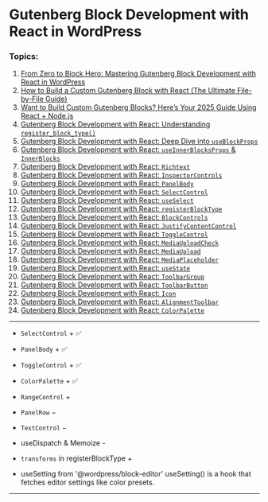 # Gutenberg Block Development with React in WordPress

### Topics:

1. [From Zero to Block Hero: Mastering Gutenberg Block Development with React in WordPress](1-Gutenberg-React-Basics.md)
2. [How to Build a Custom Gutenberg Block with React (The Ultimate File-by-File Guide)](2-Gutenberg-React-File-structure.md)
3. [Want to Build Custom Gutenberg Blocks? Here’s Your 2025 Guide Using React + Node.js](3-Gutenberg-React-installation-with-nodeJS.md)
4. [Gutenberg Block Development with React: Understanding `register_block_type()`](4-register_block_type.md)
5. [Gutenberg Block Development with React: Deep Dive into `useBlockProps`](5-useBlockProps.md)
6. [Gutenberg Block Development with React: `useInnerBlocksProps` & `InnerBlocks`](6-useInnerBlocksProps-&-InnerBlocks.md)
7. [Gutenberg Block Development with React: `Richtext`](7-Richtext.md)
8. [Gutenberg Block Development with React: `InspectorControls`](8-InspectorControls.md)
9. [Gutenberg Block Development with React: `PanelBody`](9-PanelBody.md)
10. [Gutenberg Block Development with React: `SelectControl`](10-SelectControl.md)
11. [Gutenberg Block Development with React: `useSelect`](11-useSelect.md)
12. [Gutenberg Block Development with React: `registerBlockType`](12-registerBlockType.md)
13. [Gutenberg Block Development with React: `BlockControls`](13-BlockControls.md)
14. [Gutenberg Block Development with React: `JustifyContentControl`](14-JustifyContentControl.md)
15. [Gutenberg Block Development with React: `ToggleControl`](15-ToggleControl.md)
16. [Gutenberg Block Development with React: `MediaUploadCheck`](16-MediaUploadCheck.md)
17. [Gutenberg Block Development with React: `MediaUpload`](17-MediaUpload.md)
18. [Gutenberg Block Development with React: `MediaPlaceholder`](18-MediaPlaceholder.md)
19. [Gutenberg Block Development with React: `useState`](19-useState.md)
20. [Gutenberg Block Development with React: `ToolbarGroup`](20-ToolbarGroup.md)
21. [Gutenberg Block Development with React: `ToolbarButton`](21-ToolbarButton.md)
22. [Gutenberg Block Development with React: `Icon`](22-Icon.md)
23. [Gutenberg Block Development with React: `AlignmentToolbar`](23-AlignmentToolbar.md)
24. [Gutenberg Block Development with React: `ColorPalette`](24-ColorPalette.md)

---

- `SelectControl` + ✅
- `PanelBody` + ✅
- `ToggleControl` + ✅
- `ColorPalette` + ✅
- `RangeControl` +
- `PanelRow` −
- `TextControl` −





- useDispatch & Memoize -
- `transforms` in registerBlockType +
- useSetting from '@wordpress/block-editor'
useSetting() is a hook that fetches editor settings like color presets.

---